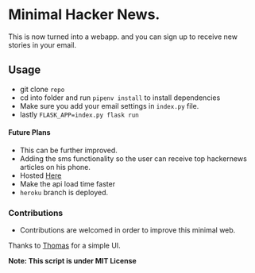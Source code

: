 # Minimal Hacker News.
This is now turned into a webapp.
and you can sign up to receive new stories in your email.

## Usage
- git clone `repo`
- cd into folder and run `pipenv install` to install dependencies
- Make sure you add your email settings in `index.py` file.
- lastly `FLASK_APP=index.py flask run `

#### Future Plans
- This can be further improved.
- Adding the sms functionality so the user can receive top hackernews articles on his phone.
- Hosted  [Here](https://hackernews-minimal.herokuapp.com/) 
- Make the api load time faster
- `heroku` branch is deployed.

### Contributions
- Contributions are welcomed in order to improve this minimal web.

Thanks to [Thomas](https://twitter.com/thomAufresne) for a simple UI.

**Note: This script is under MIT License**
